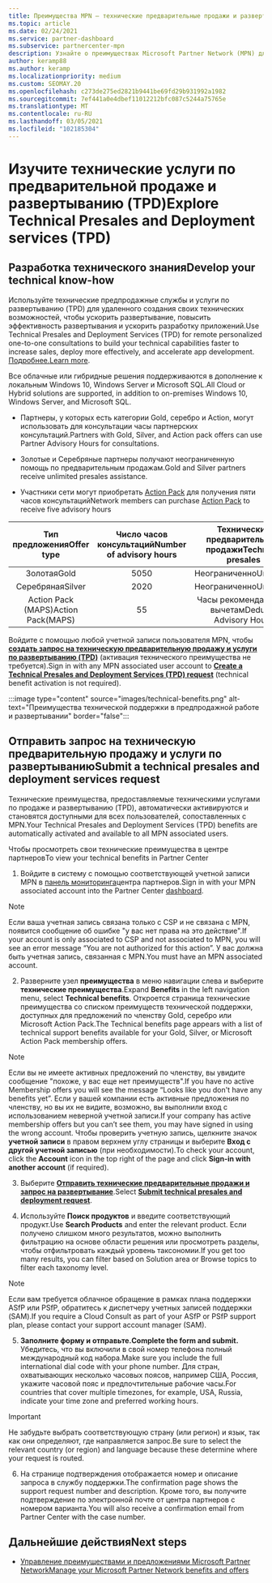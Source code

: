 ```yaml
---
title: Преимущества MPN — технические предварительные продажи и развертывание (TPD)
ms.topic: article
ms.date: 02/24/2021
ms.service: partner-dashboard
ms.subservice: partnercenter-mpn
description: Узнайте о преимуществах Microsoft Partner Network (MPN) для технических служб до продаж и развертывания (TPD)
author: keramp88
ms.author: keramp
ms.localizationpriority: medium
ms.custom: SEOMAY.20
ms.openlocfilehash: c273de275ed2821b9441be69fd29b931992a1982
ms.sourcegitcommit: 7ef441a0e4dbef11012212bfc087c5244a75765e
ms.translationtype: MT
ms.contentlocale: ru-RU
ms.lasthandoff: 03/05/2021
ms.locfileid: "102185304"
---
```

# <a name="explore-technical-presales-and-deployment-services-tpd"></a><span data-ttu-id="152e4-103">Изучите технические услуги по предварительной продаже и развертыванию (TPD)</span><span class="sxs-lookup"><span data-stu-id="152e4-103">Explore Technical Presales and Deployment services (TPD)</span></span> 

## <a name="develop-your-technical-know-how"></a><span data-ttu-id="152e4-104">Разработка технического знания</span><span class="sxs-lookup"><span data-stu-id="152e4-104">Develop your technical know-how</span></span>

<span data-ttu-id="152e4-105">Используйте технические предпродажные службы и услуги по развертыванию (TPD) для удаленного создания своих технических возможностей, чтобы ускорить развертывание, повысить эффективность развертывания и ускорить разработку приложений.</span><span class="sxs-lookup"><span data-stu-id="152e4-105">Use Technical Presales and Deployment Services (TPD) for remote personalized one-to-one consultations to build your technical capabilities faster to increase sales, deploy more effectively, and accelerate app development.</span></span> <span data-ttu-id="152e4-106">[Подробнее.](https://aka.ms/TPD)</span><span class="sxs-lookup"><span data-stu-id="152e4-106">[Learn more](https://aka.ms/TPD).</span></span>

<span data-ttu-id="152e4-107">Все облачные или гибридные решения поддерживаются в дополнение к локальным Windows 10, Windows Server и Microsoft SQL.</span><span class="sxs-lookup"><span data-stu-id="152e4-107">All Cloud or Hybrid solutions are supported, in addition to on-premises Windows 10, Windows Server, and Microsoft SQL.</span></span> 

-   <span data-ttu-id="152e4-108">Партнеры, у которых есть категории Gold, серебро и Action, могут использовать для консультации часы партнерских консультаций.</span><span class="sxs-lookup"><span data-stu-id="152e4-108">Partners with Gold, Silver, and Action pack offers can use Partner Advisory Hours for consultations.</span></span> 

-   <span data-ttu-id="152e4-109">Золотые и Серебряные партнеры получают неограниченную помощь по предварительным продажам.</span><span class="sxs-lookup"><span data-stu-id="152e4-109">Gold and Silver partners receive unlimited presales assistance.</span></span> 

-   <span data-ttu-id="152e4-110">Участники сети могут приобретать [Action Pack](https://partner.microsoft.com/membership/action-pack) для получения пяти часов консультаций</span><span class="sxs-lookup"><span data-stu-id="152e4-110">Network members can  purchase [Action Pack](https://partner.microsoft.com/membership/action-pack) to receive five advisory hours</span></span>  


|     <span data-ttu-id="152e4-111">Тип предложения</span><span class="sxs-lookup"><span data-stu-id="152e4-111">Offer type</span></span>    | <span data-ttu-id="152e4-112">Число часов консультаций</span><span class="sxs-lookup"><span data-stu-id="152e4-112">Number of advisory hours</span></span> |   <span data-ttu-id="152e4-113">Технические предварительные продажи</span><span class="sxs-lookup"><span data-stu-id="152e4-113">Technical presales</span></span>   |   |   |
|:-----------------:|:------------------------:|:----------------------:|:-:|:-:|
|        <span data-ttu-id="152e4-114">Золотая</span><span class="sxs-lookup"><span data-stu-id="152e4-114">Gold</span></span>       |            <span data-ttu-id="152e4-115">50</span><span class="sxs-lookup"><span data-stu-id="152e4-115">50</span></span>            |        <span data-ttu-id="152e4-116">Неограниченно</span><span class="sxs-lookup"><span data-stu-id="152e4-116">Unlimited</span></span>       |   |   |
|       <span data-ttu-id="152e4-117">Серебряная</span><span class="sxs-lookup"><span data-stu-id="152e4-117">Silver</span></span>      |            <span data-ttu-id="152e4-118">20</span><span class="sxs-lookup"><span data-stu-id="152e4-118">20</span></span>            |        <span data-ttu-id="152e4-119">Неограниченно</span><span class="sxs-lookup"><span data-stu-id="152e4-119">Unlimited</span></span>       |   |   |
| <span data-ttu-id="152e4-120">Action Pack (MAPS)</span><span class="sxs-lookup"><span data-stu-id="152e4-120">Action Pack(MAPS)</span></span> |             <span data-ttu-id="152e4-121">5</span><span class="sxs-lookup"><span data-stu-id="152e4-121">5</span></span>            | <span data-ttu-id="152e4-122">Часы рекомендаций по вычетам</span><span class="sxs-lookup"><span data-stu-id="152e4-122">Deducts Advisory Hours</span></span> |   |   |

<span data-ttu-id="152e4-123">Войдите с помощью любой учетной записи пользователя MPN, чтобы **[создать запрос на техническую предварительную продажу и услуги по развертыванию (TPD)](https://partner.microsoft.com/dashboard/mpn/membership/benefits/technical/createadvisoryhours-servicerequest)** (активация технического преимущества не требуется).</span><span class="sxs-lookup"><span data-stu-id="152e4-123">Sign in with any MPN associated user account to **[Create a Technical Presales and Deployment Services (TPD) request](https://partner.microsoft.com/dashboard/mpn/membership/benefits/technical/createadvisoryhours-servicerequest)** (technical benefit activation is not required).</span></span>

  :::image type="content" source="images/technical-benefits.png" alt-text="Преимущества технической поддержки в предпродажной работе и развертывании" border="false":::

## <a name="submit-a-technical-presales-and-deployment-services-request"></a><span data-ttu-id="152e4-125">Отправить запрос на техническую предварительную продажу и услуги по развертыванию</span><span class="sxs-lookup"><span data-stu-id="152e4-125">Submit a technical presales and deployment services request</span></span> 

<span data-ttu-id="152e4-126">Технические преимущества, предоставляемые техническими услугами по продаже и развертыванию (TPD), автоматически активируются и становятся доступными для всех пользователей, сопоставленных с MPN.</span><span class="sxs-lookup"><span data-stu-id="152e4-126">Your Technical Presales and Deployment Services (TPD) benefits are automatically activated and available to all MPN associated users.</span></span> 

<span data-ttu-id="152e4-127">Чтобы просмотреть свои технические преимущества в центре партнеров</span><span class="sxs-lookup"><span data-stu-id="152e4-127">To view your technical benefits in Partner Center</span></span>

1. <span data-ttu-id="152e4-128">Войдите в систему с помощью соответствующей учетной записи MPN в [панель мониторинга](https://partner.microsoft.com/dashboard)центра партнеров.</span><span class="sxs-lookup"><span data-stu-id="152e4-128">Sign in with your MPN associated account into the Partner Center [dashboard](https://partner.microsoft.com/dashboard).</span></span> 

>[!NOTE]
><span data-ttu-id="152e4-129">Если ваша учетная запись связана только с CSP и не связана с MPN, появится сообщение об ошибке "у вас нет права на это действие".</span><span class="sxs-lookup"><span data-stu-id="152e4-129">If your account is only associated to CSP and not associated to MPN, you will see an error message “You are not authorized for this action”.</span></span> <span data-ttu-id="152e4-130">У вас должна быть учетная запись, связанная с MPN.</span><span class="sxs-lookup"><span data-stu-id="152e4-130">You must have an MPN associated account.</span></span>

2. <span data-ttu-id="152e4-131">Разверните узел **преимущества** в меню навигации слева и выберите **технические преимущества**.</span><span class="sxs-lookup"><span data-stu-id="152e4-131">Expand **Benefits** in the left navigation menu, select **Technical benefits**.</span></span> <span data-ttu-id="152e4-132">Откроется страница технические преимущества со списком преимуществ технической поддержки, доступных для предложений по членству Gold, серебро или Microsoft Action Pack.</span><span class="sxs-lookup"><span data-stu-id="152e4-132">The Technical benefits page appears with a list of technical support benefits available for your Gold, Silver, or Microsoft Action Pack membership offers.</span></span> 

>[!NOTE]
><span data-ttu-id="152e4-133">Если вы не имеете активных предложений по членству, вы увидите сообщение "похоже, у вас еще нет преимуществ".</span><span class="sxs-lookup"><span data-stu-id="152e4-133">If you have no active Membership offers you will see the message “Looks like you don't have any benefits yet”.</span></span> <span data-ttu-id="152e4-134">Если у вашей компании есть активные предложения по членству, но вы их не видите, возможно, вы выполнили вход с использованием неверной учетной записи.</span><span class="sxs-lookup"><span data-stu-id="152e4-134">If your company has active membership offers but you can’t see them, you may have signed in using the wrong account.</span></span> <span data-ttu-id="152e4-135">Чтобы проверить учетную запись, щелкните значок **учетной записи** в правом верхнем углу страницы и выберите **Вход с другой учетной записью** (при необходимости).</span><span class="sxs-lookup"><span data-stu-id="152e4-135">To check your account, click the **Account** icon in the top right of the page and click **Sign-in with another account** (if required).</span></span>

3. <span data-ttu-id="152e4-136">Выберите **[Отправить технические предварительные продажи и запрос на развертывание](https://partner.microsoft.com/dashboard/mpn/membership/benefits/technical/createadvisoryhours-servicerequest)**.</span><span class="sxs-lookup"><span data-stu-id="152e4-136">Select **[Submit technical presales and deployment request](https://partner.microsoft.com/dashboard/mpn/membership/benefits/technical/createadvisoryhours-servicerequest)**.</span></span>

4. <span data-ttu-id="152e4-137">Используйте **Поиск продуктов** и введите соответствующий продукт.</span><span class="sxs-lookup"><span data-stu-id="152e4-137">Use **Search Products** and enter the relevant product.</span></span> <span data-ttu-id="152e4-138">Если получено слишком много результатов, можно выполнить фильтрацию на основе области решения или просмотреть разделы, чтобы отфильтровать каждый уровень таксономии.</span><span class="sxs-lookup"><span data-stu-id="152e4-138">If you get too many results, you can filter based on Solution area or Browse topics to filter each taxonomy level.</span></span>

> [!NOTE]
> <span data-ttu-id="152e4-139">Если вам требуется облачное обращение в рамках плана поддержки ASfP или PSfP, обратитесь к диспетчеру учетных записей поддержки (SAM).</span><span class="sxs-lookup"><span data-stu-id="152e4-139">If you require a Cloud Consult as part of your ASfP or PSfP support plan, please contact your support account manager (SAM).</span></span>

5. <span data-ttu-id="152e4-140">**Заполните форму и отправьте.**</span><span class="sxs-lookup"><span data-stu-id="152e4-140">**Complete the form and submit.**</span></span> <span data-ttu-id="152e4-141">Убедитесь, что вы включили в свой номер телефона полный международный код набора.</span><span class="sxs-lookup"><span data-stu-id="152e4-141">Make sure you include the full international dial code with your phone number.</span></span> <span data-ttu-id="152e4-142">Для стран, охватывающих несколько часовых поясов, например США, Россия, укажите часовой пояс и предпочтительные рабочие часы.</span><span class="sxs-lookup"><span data-stu-id="152e4-142">For countries that cover multiple timezones,  for example, USA, Russia, indicate your time zone and preferred working hours.</span></span>

> [!IMPORTANT]
> <span data-ttu-id="152e4-143">Не забудьте выбрать соответствующую страну (или регион) и язык, так как они определяют, где направляется запрос.</span><span class="sxs-lookup"><span data-stu-id="152e4-143">Be sure to select the relevant country (or region) and language because these determine where your request is routed.</span></span>

6. <span data-ttu-id="152e4-144">На странице подтверждения отображается номер и описание запроса в службу поддержки.</span><span class="sxs-lookup"><span data-stu-id="152e4-144">The confirmation page shows the support request number and description.</span></span> <span data-ttu-id="152e4-145">Кроме того, вы получите подтверждение по электронной почте от центра партнеров с номером варианта.</span><span class="sxs-lookup"><span data-stu-id="152e4-145">You will also receive a confirmation email from Partner Center with the case number.</span></span>



## <a name="next-steps"></a><span data-ttu-id="152e4-146">Дальнейшие действия</span><span class="sxs-lookup"><span data-stu-id="152e4-146">Next steps</span></span>

- [<span data-ttu-id="152e4-147">Управление преимуществами и предложениями Microsoft Partner Network</span><span class="sxs-lookup"><span data-stu-id="152e4-147">Manage your Microsoft Partner Network benefits and offers</span></span>](manage-your-partner-network-benefits.md)
